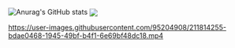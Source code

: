 ![Anurag's GitHub stats](https://github-readme-stats.vercel.app/api?username=Bajingan-Z&show_icons=true&theme=chartreuse-dark)
<img align="center" src="https://github-readme-stats.anuraghazra1.vercel.app/api/top-langs/?username=Bajingan-Z&layout=compact&theme=chartreuse-dark" />

https://user-images.githubusercontent.com/95204908/211814255-bdae0468-1945-49bf-b4f1-6e69bf48dc18.mp4

